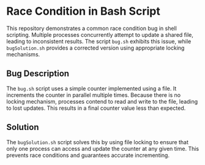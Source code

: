 # Race Condition in Bash Script

This repository demonstrates a common race condition bug in shell scripting.  Multiple processes concurrently attempt to update a shared file, leading to inconsistent results. The script `bug.sh` exhibits this issue, while `bugSolution.sh` provides a corrected version using appropriate locking mechanisms.

## Bug Description

The `bug.sh` script uses a simple counter implemented using a file. It increments the counter in parallel multiple times. Because there is no locking mechanism, processes contend to read and write to the file, leading to lost updates. This results in a final counter value less than expected.

## Solution

The `bugSolution.sh` script solves this by using file locking to ensure that only one process can access and update the counter at any given time. This prevents race conditions and guarantees accurate incrementing.